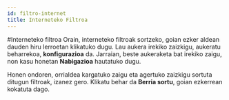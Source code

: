 ```yaml
---
id: filtro-internet
title: Interneteko Filtroa
---
```


#Interneteko filtroa
Orain, interneteko filtroak sortzeko, goian ezker aldean dauden hiru lerroetan klikatuko dugu. Lau aukera  irekiko zaizkigu, aukeratu beharrekoa, **konfigurazioa** da. Jarraian, beste aukeraketa bat irekiko zaigu, non kasu honetan **Nabigazioa** hautatuko dugu. 

[logo]:https://i.ibb.co/vwtMRvc/Screenshot-2022-07-14-17-39-16.png 'Logo Title Text 2'

Honen ondoren, orrialdea kargatuko zaigu eta agertuko zaizkigu sortuta ditugun filtroak, izanez gero. Klikatu behar da **Berria sortu**, goian ezkerrean kokatuta dago.

[logo]:https://i.ibb.co/0tRzD6r/Screenshot-2022-07-14-17-30-59.png 'Logo Title Text 2'
